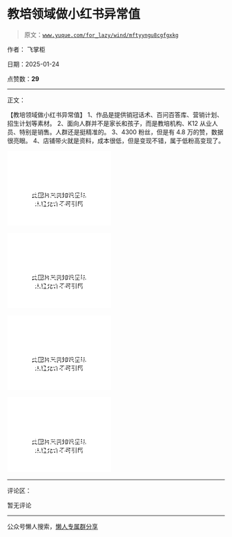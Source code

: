 # 教培领域做小红书异常值

> 原文：[`www.yuque.com/for_lazy/wind/mftyyngu8cgfgxkg`](https://www.yuque.com/for_lazy/wind/mftyyngu8cgfgxkg)

作者： 飞掌柜

日期：2025-01-24

点赞数：**29**

* * *

正文：

【教培领域做小红书异常值】 1、作品是提供销冠话术、百问百答库、营销计划、招生计划等素材。
2、面向人群并不是家长和孩子，而是教培机构、K12 从业人员、特别是销售。人群还是挺精准的。 3、4300 粉丝，但是有 4.8 万的赞，数据很亮眼。
4、店铺带火就是资料，成本很低，但是变现不错，属于低粉高变现了。

![](img/7f696e0be8a65912c1f61215b2940366.png "None")

![](img/4417a7ccfff36570860775d8793e577a.png "None")

![](img/7e0edf3d443ca04aea22955f726f22f0.png "None")

![](img/ededac2512c904258759f6ec915aa8f2.png "None")

* * *

评论区：

暂无评论

* * *

公众号懒人搜索，[懒人专属群分享](https://lazybook.fun/#/blog/group)